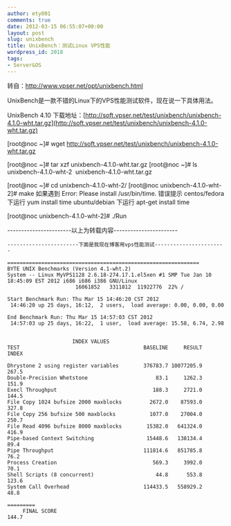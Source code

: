 ```yaml
---
author: ety001
comments: true
date: 2012-03-15 06:55:07+00:00
layout: post
slug: unixbench
title: UnixBench：测试Linux VPS性能
wordpress_id: 2018
tags:
- Server&OS
---
```


转自：http://www.vpser.net/opt/unixbench.html

UnixBench是一款不错的Linux下的VPS性能测试软件，现在说一下具体用法。

UnixBench 4.10 下载地址：[http://soft.vpser.net/test/unixbench/unixbench-4.1.0-wht.tar.gz](http://soft.vpser.net/test/unixbench/unixbench-4.1.0-wht.tar.gz)

[root@noc ~]# wget http://soft.vpser.net/test/unixbench/unixbench-4.1.0-wht.tar.gz


[root@noc ~]# tar xzf unixbench-4.1.0-wht.tar.gz
[root@noc ~]# ls
unixbench-4.1.0-wht-2  unixbench-4.1.0-wht.tar.gz


[root@noc ~]# cd unixbench-4.1.0-wht-2/
[root@noc unixbench-4.1.0-wht-2]# make
如果遇到 Error: Please install /usr/bin/time. 错误提示
centos/fedora 下运行 yum install time
ubuntu/debian 下运行 apt-get install time

[root@noc unixbench-4.1.0-wht-2]# ./Run

-----------------------以上为转载内容-----------------------

```
-----------------------下面是我现在博客用vps性能测试-----------------------

==============================================================
BYTE UNIX Benchmarks (Version 4.1-wht.2)
System -- Linux MyVPS1128 2.6.18-274.17.1.el5xen #1 SMP Tue Jan 10 18:45:09 EST 2012 i686 i686 i386 GNU/Linux
                      16061852   3311812  11922776  22% /

Start Benchmark Run: Thu Mar 15 14:46:20 CST 2012
 14:46:20 up 25 days, 16:12,  2 users,  load average: 0.00, 0.00, 0.00

End Benchmark Run: Thu Mar 15 14:57:03 CST 2012
 14:57:03 up 25 days, 16:22,  1 user,  load average: 15.58, 6.74, 2.98


                     INDEX VALUES            
TEST                                        BASELINE     RESULT      INDEX

Dhrystone 2 using register variables        376783.7 10077205.9      267.5
Double-Precision Whetstone                      83.1     1262.3      151.9
Execl Throughput                               188.3     2721.0      144.5
File Copy 1024 bufsize 2000 maxblocks         2672.0    87593.0      327.8
File Copy 256 bufsize 500 maxblocks           1077.0    27004.0      250.7
File Read 4096 bufsize 8000 maxblocks        15382.0   641324.0      416.9
Pipe-based Context Switching                 15448.6   138134.4       89.4
Pipe Throughput                             111814.6   851785.8       76.2
Process Creation                               569.3     3992.0       70.1
Shell Scripts (8 concurrent)                    44.8      553.8      123.6
System Call Overhead                        114433.5   558929.2       48.8
                                                                 =========
     FINAL SCORE                                                     144.7
```

